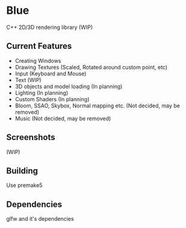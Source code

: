 # Blue
C++ 2D/3D rendering library (WIP)

## Current Features

- Creating Windows
- Drawing Textures (Scaled, Rotated around custom point, etc)
- Input (Keyboard and Mouse)
- Text (WIP)
- 3D objects and model loading (In planning)
- Lighting (In planning)
- Custom Shaders (In planning)
- Bloom, SSAO, Skybox, Normal mapping etc. (Not decided, may be removed)
- Music (Not decided, may be removed)


## Screenshots

(WIP)

## Building

Use premake5

## Dependencies

glfw and it's dependencies
